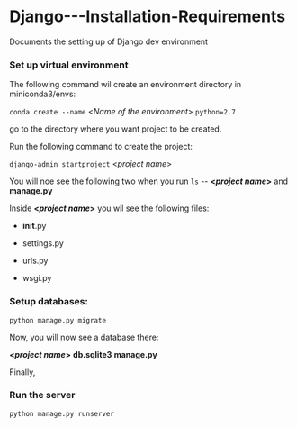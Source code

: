 # Django---Installation-Requirements
Documents the setting up of Django dev environment


### Set up virtual environment

The following command wil create an environment directory in miniconda3/envs:

`conda create --name` <_Name of the environment_> `python=2.7`

go to the directory where you want project to be created.

Run the following command to create the project:

`django-admin startproject` <_project name_> 

You will noe see the following two when you run `ls` -- 
**<_project name_>** and **manage.py**

Inside **<_project name_>** you wil see the following files:

  * __init__.py

  * settings.py

  * urls.py

  * wsgi.py

### Setup databases: 

`python manage.py migrate`

Now, you will now see a database there:

**<_project name_>**  **db.sqlite3**  **manage.py**

Finally,

### Run the server

`python manage.py runserver`
